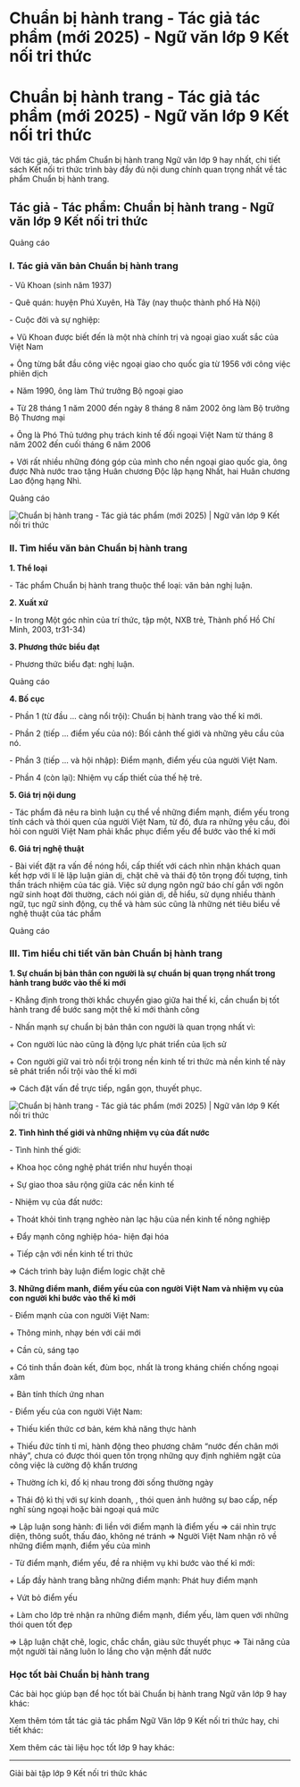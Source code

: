 # Chuẩn bị hành trang - Tác giả tác phẩm (mới 2025) - Ngữ văn lớp 9 Kết nối tri thức

# Chuẩn bị hành trang - Tác giả tác phẩm (mới 2025) - Ngữ văn lớp 9 Kết nối tri thức

Với tác giả, tác phẩm Chuẩn bị hành trang Ngữ văn lớp 9 hay nhất, chi tiết sách Kết nối tri thức trình bày đầy đủ nội dung chính quan trọng nhất về tác phẩm Chuẩn bị hành trang.

## Tác giả - Tác phẩm: Chuẩn bị hành trang - Ngữ văn lớp 9 Kết nối tri thức

Quảng cáo

### **I. Tác giả văn bản Chuẩn bị hành trang**

\- Vũ Khoan (sinh năm 1937)

\- Quê quán: huyện Phú Xuyên, Hà Tây (nay thuộc thành phố Hà Nội)

\- Cuộc đời và sự nghiệp:

\+ Vũ Khoan được biết đến là một nhà chính trị và ngoại giao xuất sắc của Việt Nam

\+ Ông từng bắt đầu công việc ngoại giao cho quốc gia từ 1956 với công việc phiên dịch

\+ Năm 1990, ông làm Thứ trưởng Bộ ngoại giao

\+ Từ 28 tháng 1 năm 2000 đến ngày 8 tháng 8 năm 2002 ông làm Bộ trưởng Bộ Thương mại

\+ Ông là Phó Thủ tướng phụ trách kinh tế đối ngoại Việt Nam từ tháng 8 năm 2002 đến cuối tháng 6 năm 2006

\+ Với rất nhiều những đóng góp của mình cho nền ngoại giao quốc gia, ông được Nhà nước trao tặng Huân chương Độc lập hạng Nhất, hai Huân chương Lao động hạng Nhì.

Quảng cáo

![Chuẩn bị hành trang - Tác giả tác phẩm \(mới 2025\) | Ngữ văn lớp 9 Kết nối tri thức](https://vietjack.com/soan-van-lop-9-kn/images/tac-gia-tac-pham-chuan-bi-hanh-trang-236091.PNG)

### **II. Tìm hiểu văn bản Chuẩn bị hành trang**

**1\. Thể loại**

\- Tác phẩm Chuẩn bị hành trang thuộc thể loại: văn bản nghị luận. 

**2\. Xuất xứ**

\- In trong Một góc nhìn của trí thức, tập một, NXB trẻ, Thành phố Hồ Chí Minh, 2003, tr31-34) 

**3\. Phương thức biểu đạt**

\- Phương thức biểu đạt: nghị luận. 

Quảng cáo

**4\. Bố cục**

\- Phần 1 (từ đầu ... càng nổi trội): Chuẩn bị hành trang vào thế kỉ mới.

\- Phần 2 (tiếp ... điểm yếu của nó): Bối cảnh thế giới và những yêu cầu của nó.

\- Phần 3 (tiếp ... và hội nhập): Điểm mạnh, điểm yếu của người Việt Nam.

\- Phần 4 (còn lại): Nhiệm vụ cấp thiết của thế hệ trẻ.

**5\. Giá trị nội dung**

\- Tác phẩm đã nêu ra bình luận cụ thể về những điểm mạnh, điểm yếu trong tính cách và thói quen của người Việt Nam, từ đó, đưa ra những yêu cầu, đòi hỏi con người Việt Nam phải khắc phục điểm yếu để bước vào thế kỉ mới

**6\. Giá trị nghệ thuật**

\- Bài viết đặt ra vấn đề nóng hổi, cấp thiết với cách nhìn nhận khách quan kết hợp với lí lẽ lập luận giản dị, chặt chẽ và thái độ tôn trọng đối tượng, tinh thần trách nhiệm của tác giả. Việc sử dụng ngôn ngữ báo chí gắn với ngôn ngữ sinh hoạt đời thường, cách nói giản dị, dễ hiểu, sử dụng nhiều thành ngữ, tục ngữ sinh động, cụ thể và hàm súc cũng là những nét tiêu biểu về nghệ thuật của tác phẩm

Quảng cáo

### **III. Tìm hiểu chi tiết văn bản Chuẩn bị hành trang**

**1\. Sự chuẩn bị bản thân con người là sự chuẩn bị quan trọng nhất trong hành trang bước vào thế kỉ mới**

\- Khẳng định trong thời khắc chuyển giao giữa hai thế kỉ, cần chuẩn bị tốt hành trang để bước sang một thế kỉ mới thành công

\- Nhấn mạnh sự chuẩn bị bản thân con người là quan trọng nhất vì:

\+ Con người lúc nào cũng là động lực phát triển của lịch sử

\+ Con người giữ vai trò nổi trội trong nền kinh tế tri thức mà nền kinh tế này sẽ phát triển nổi trội vào thế kỉ mới

⇒ Cách đặt vấn đề trực tiếp, ngắn gọn, thuyết phục. 

![Chuẩn bị hành trang - Tác giả tác phẩm \(mới 2025\) | Ngữ văn lớp 9 Kết nối tri thức](https://vietjack.com/soan-van-lop-9-kn/images/tac-gia-tac-pham-chuan-bi-hanh-trang-236092.PNG)

**2\. Tình hình thế giới và những nhiệm vụ của đất nước**

\- Tình hình thế giới:

\+ Khoa học công nghệ phát triển như huyền thoại

\+ Sự giao thoa sâu rộng giữa các nền kinh tế

\- Nhiệm vụ của đất nước:

\+ Thoát khỏi tình trạng nghèo nàn lạc hậu của nền kinh tế nông nghiệp

\+ Đẩy mạnh công nghiệp hóa- hiện đại hóa

\+ Tiếp cận với nền kinh tế tri thức

⇒ Cách trình bày luận điểm logic chặt chẽ

**3\. Những điểm manh, điểm yếu của con người Việt Nam và nhiệm vụ của con người khi bước vào thế kỉ mới**

\- Điểm mạnh của con người Việt Nam:

\+ Thông minh, nhạy bén với cái mới

\+ Cần cù, sáng tạo

\+ Có tinh thần đoàn kết, đùm bọc, nhất là trong kháng chiến chống ngoại xâm

\+ Bản tính thích ứng nhan

\- Điểm yếu của con người Việt Nam:

\+ Thiếu kiến thức cơ bản, kém khả năng thực hành

\+ Thiếu đức tính tỉ mỉ, hành động theo phương châm “nước đến chân mới nhảy”, chưa có được thói quen tôn trọng những quy định nghiêm ngặt của công việc là cường độ khẩn trương

\+ Thường ích kỉ, đố kị nhau trong đời sống thường ngày

\+ Thái độ kì thị với sự kinh doanh, , thói quen ảnh hưởng sự bao cấp, nếp nghĩ sùng ngoại hoặc bài ngoại quá mức

⇒ Lập luận song hành: đi liền với điểm mạnh là điểm yếu => cái nhìn trực diện, thông suốt, thấu đáo, không né tránh => Người Việt Nam nhận rõ về những điểm mạnh, điểm yếu của mình

\- Từ điểm mạnh, điểm yếu, đề ra nhiệm vụ khi bước vào thế kỉ mới:

\+ Lấp đầy hành trang bằng những điểm mạnh: Phát huy điểm mạnh

\+ Vứt bỏ điểm yếu

\+ Làm cho lớp trẻ nhận ra những điểm mạnh, điểm yếu, làm quen với những thói quen tốt đẹp

⇒ Lập luận chặt chẽ, logic, chắc chắn, giàu sức thuyết phục => Tài năng của một người tài năng luôn lo lắng cho vận mệnh đất nước

### **Học tốt bài Chuẩn bị hành trang**

Các bài học giúp bạn để học tốt bài Chuẩn bị hành trang Ngữ văn lớp 9 hay khác:

Xem thêm tóm tắt tác giả tác phẩm Ngữ Văn lớp 9 Kết nối tri thức hay, chi tiết khác:

Xem thêm các tài liệu học tốt lớp 9 hay khác:

* * *

Giải bài tập lớp 9 Kết nối tri thức khác
